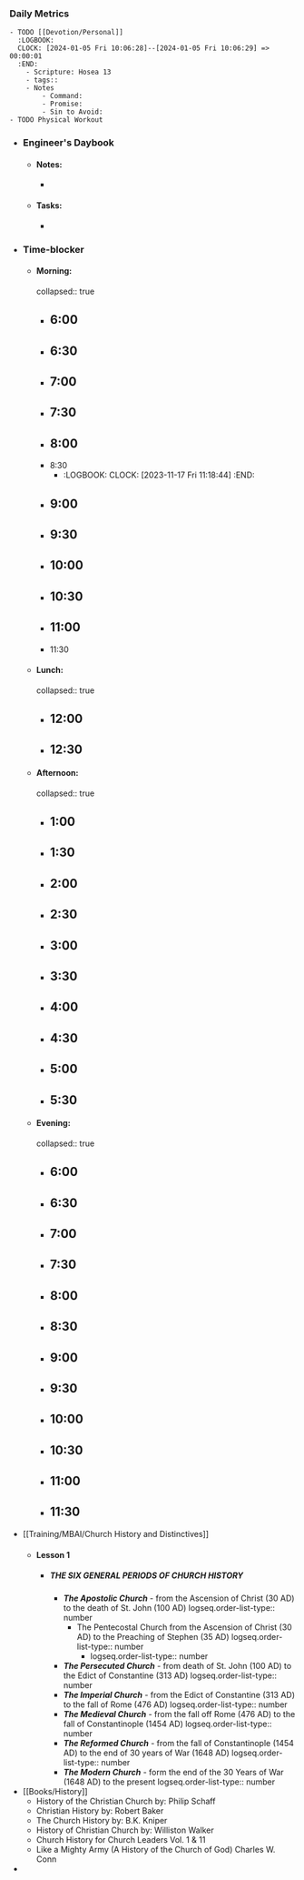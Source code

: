 ### Daily Metrics
	- TODO [[Devotion/Personal]]
	  :LOGBOOK:
	  CLOCK: [2024-01-05 Fri 10:06:28]--[2024-01-05 Fri 10:06:29] =>  00:00:01
	  :END:
		- Scripture: Hosea 13
		- tags::
		- Notes
			- Command:
			- Promise:
			- Sin to Avoid:
	- TODO Physical Workout
- ### Engineer's Daybook
	- #### Notes:
		-
	- #### Tasks:
		-
- ### Time-blocker
	- #### Morning:
	  collapsed:: true
		- 6:00
			-
		- 6:30
			-
		- 7:00
			-
		- 7:30
			-
		- 8:00
			-
		- 8:30
			- :LOGBOOK:
			  CLOCK: [2023-11-17 Fri 11:18:44]
			  :END:
		- 9:00
			-
		- 9:30
			-
		- 10:00
			-
		- 10:30
			-
		- 11:00
			-
		- 11:30
	- #### Lunch:
	  collapsed:: true
		- 12:00
			-
		- 12:30
			-
	- #### Afternoon:
	  collapsed:: true
		- 1:00
			-
		- 1:30
			-
		- 2:00
			-
		- 2:30
			-
		- 3:00
			-
		- 3:30
			-
		- 4:00
			-
		- 4:30
			-
		- 5:00
			-
		- 5:30
			-
	- #### Evening:
	  collapsed:: true
		- 6:00
			-
		- 6:30
			-
		- 7:00
			-
		- 7:30
			-
		- 8:00
			-
		- 8:30
			-
		- 9:00
			-
		- 9:30
			-
		- 10:00
			-
		- 10:30
			-
		- 11:00
			-
		- 11:30
			-
- [[Training/MBAI/Church History and Distinctives]]
	- #### Lesson 1
		- ##### THE SIX GENERAL PERIODS OF CHURCH HISTORY
			- ***The Apostolic Church*** - from the Ascension of Christ (30 AD) to the death of St. John (100 AD)
			  logseq.order-list-type:: number
				- The Pentecostal Church from the Ascension of Christ (30 AD) to the Preaching of Stephen (35 AD)
				  logseq.order-list-type:: number
					- logseq.order-list-type:: number
			- ***The Persecuted Church*** - from death of St. John (100 AD) to the Edict of Constantine (313 AD)
			  logseq.order-list-type:: number
			- ***The Imperial Church*** - from the Edict of Constantine (313 AD) to the fall of Rome (476 AD)
			  logseq.order-list-type:: number
			- ***The Medieval Church*** - from the fall off Rome (476 AD) to the fall of Constantinople (1454 AD)
			  logseq.order-list-type:: number
			- ***The Reformed Church*** - from the fall of Constantinople (1454 AD) to the end of 30 years of War (1648 AD)
			  logseq.order-list-type:: number
			- ***The Modern Church*** - form the end of the 30 Years of War (1648 AD) to the present
			  logseq.order-list-type:: number
- [[Books/History]]
	- History of the Christian Church by: Philip Schaff
	- Christian History by: Robert Baker
	- The Church History by: B.K. Kniper
	- History of Christian Church by: Williston Walker
	- Church History for Church Leaders Vol. 1 & 11
	- Like a Mighty Army (A History of the Church of God) Charles W. Conn
-
